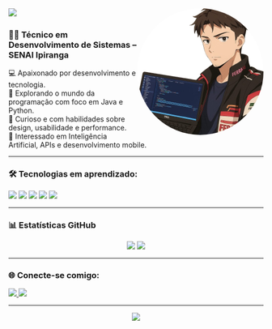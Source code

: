 <img src="https://capsule-render.vercel.app/api?type=waving&color=8B0000&height=100&section=header&text=Olá,%20eu%20sou%20Henzo%20Falconi!&fontSize=25&fontAlign=50&fontColor=ffffff" />

<img align="right" alt="Henzo Avatar" height="250" src="https://raw.githubusercontent.com/HenzoFalconi/HenzoFalconii/refs/heads/main/image-removebg-preview (12).png" style="border-radius: 100%;" />

### 👨‍💻 Técnico em Desenvolvimento de Sistemas – SENAI Ipiranga

💻 Apaixonado por desenvolvimento e tecnologia.<br>
🚀 Explorando o mundo da programação com foco em Java e Python.<br>
🎨 Curioso e com habilidades sobre design, usabilidade e performance.<br>
🤖 Interessado em Inteligência Artificial, APIs e desenvolvimento mobile.<br>

---

### 🛠 Tecnologias em aprendizado:

<p>
  <img src="https://cdn.jsdelivr.net/gh/devicons/devicon/icons/java/java-original.svg" width="40"/>
  <img src="https://cdn.jsdelivr.net/gh/devicons/devicon/icons/python/python-original.svg" width="40"/>
  <img src="https://cdn.jsdelivr.net/gh/devicons/devicon/icons/javascript/javascript-original.svg" width="40"/>
  <img src="https://cdn.jsdelivr.net/gh/devicons/devicon/icons/html5/html5-original.svg" width="40"/>
  <img src="https://cdn.jsdelivr.net/gh/devicons/devicon/icons/css3/css3-original.svg" width="40"/>
</p>

---

### 📊 Estatísticas GitHub

<p align="center">
  <img height="160em" src="https://github-readme-stats.vercel.app/api?username=HenzoFalconi&show_icons=true&theme=dark&icon_color=ff4500&text_color=ffffff&title_color=ff6347&bg_color=00000000&hide_title=true"/>
  <img height="150em" src="https://github-readme-stats.vercel.app/api/top-langs/?username=HenzoFalconi&layout=compact&theme=dark&text_color=ffffff&title_color=ff6347&bg_color=00000000&cache_seconds=10&cache=clear"/>
</p>

---

### 🌐 Conecte-se comigo:

<p>
  <a href="https://www.linkedin.com/in/henzo-falconi-aaa70826a/" target="_blank">
    <img src="https://img.shields.io/badge/LinkedIn-B22222?style=for-the-badge&logo=linkedin&logoColor=white"/>
  </a>
  <a href="https://www.instagram.com/hzfalconi/" target="_blank">
    <img src="https://img.shields.io/badge/Instagram-8B0000?style=for-the-badge&logo=instagram&logoColor=white"/>
  </a>
</p>

---

<p align="center">
  <img src="https://capsule-render.vercel.app/api?section=footer&type=waving&color=8B0000&height=100"/>
</p>
